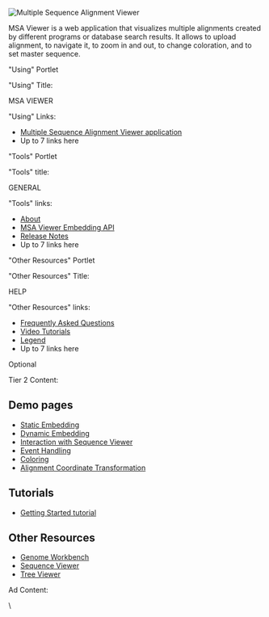 ![Multiple Sequence Alignment
Viewer](/core/assets/msaviewer/images/front-page-header.jpg)

MSA Viewer is a web application that visualizes multiple alignments
created by different programs or database search results. It allows to
upload alignment, to navigate it, to zoom in and out, to change
coloration, and to set master sequence.

"Using" Portlet

"Using" Title: 

MSA VIEWER

"Using" Links: 


-   [Multiple Sequence Alignment Viewer
    application](/projects/msaviewer/)
-   Up to 7 links here

"Tools" Portlet

"Tools" title: 

GENERAL

"Tools" links: 

-   [About](/tools/msaviewer/about/)
-   [MSA Viewer Embedding API](/tools/msaviewer/embedding-api/)
-   [Release Notes](/tools/msaviewer/release-notes/)
-   Up to 7 links here

"Other Resources" Portlet

"Other Resources" Title: 

HELP

"Other Resources" links: 

-   [Frequently Asked Questions](/tools/msaviewer/faq/)
-   [Video Tutorials](/tools/msaviewer/video/)
-   [Legend](/tools/msaviewer/legend/)
-   Up to 7 links here


Optional

Tier 2 Content: 

Demo pages
----------

-   [Static Embedding](/projects/msaviewer/demo_static.html)
-   [Dynamic Embedding](/projects/msaviewer/demo_dynamic.html)
-   [Interaction with Sequence Viewer](/projects/msaviewer/demo_sv.html)
-   [Event Handling](/projects/msaviewer/demo_events.html)
-   [Coloring](/projects/msaviewer/demo_coloring.html)
-   [Alignment Coordinate
    Transformation](/projects/msaviewer/demo_mapping.html)

Tutorials
---------

-   [Getting Started tutorial](/tools/msaviewer/tutorial1/)

Other Resources
---------------

-   [Genome Workbench](/tools/gbench/)
-   [Sequence Viewer](/projects/sviewer/)
-   [Tree Viewer](/projects/treeview/)

Ad Content: 

\

